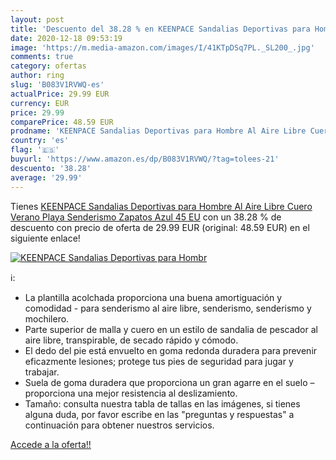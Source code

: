 ```yaml
---
layout: post
title: 'Descuento del 38.28 % en KEENPACE Sandalias Deportivas para Hombr'
date: 2020-12-18 09:53:19
image: 'https://m.media-amazon.com/images/I/41KTpDSq7PL._SL200_.jpg'
comments: true
category: ofertas
author: ring
slug: 'B083V1RVWQ-es'
actualPrice: 29.99 EUR
currency: EUR
price: 29.99
comparePrice: 48.59 EUR
prodname: 'KEENPACE Sandalias Deportivas para Hombre Al Aire Libre Cuero Verano Playa Senderismo Zapatos Azul 45 EU'
country: 'es'
flag: '🇪🇸'
buyurl: 'https://www.amazon.es/dp/B083V1RVWQ/?tag=tolees-21'
descuento: '38.28'
average: '29.99'
---
```


Tienes [KEENPACE Sandalias Deportivas para Hombre Al Aire Libre Cuero Verano Playa Senderismo Zapatos Azul 45 EU](https://www.amazon.es/dp/B083V1RVWQ/?tag=tolees-21) con un 38.28 % de descuento con precio de oferta de 29.99 EUR (original: 48.59 EUR) en el siguiente enlace!

[![KEENPACE Sandalias Deportivas para Hombr](https://m.media-amazon.com/images/I/41KTpDSq7PL._SL200_.jpg)](https://www.amazon.es/dp/B083V1RVWQ/?tag=tolees-21)

ℹ️:

- La plantilla acolchada proporciona una buena amortiguación y comodidad - para senderismo al aire libre, senderismo, senderismo y mochilero.
- Parte superior de malla y cuero en un estilo de sandalia de pescador al aire libre, transpirable, de secado rápido y cómodo.
- El dedo del pie está envuelto en goma redonda duradera para prevenir eficazmente lesiones; protege tus pies de seguridad para jugar y trabajar.
- Suela de goma duradera que proporciona un gran agarre en el suelo – proporciona una mejor resistencia al deslizamiento.
- Tamaño: consulta nuestra tabla de tallas en las imágenes, si tienes alguna duda, por favor escribe en las "preguntas y respuestas" a continuación para obtener nuestros servicios.

[Accede a la oferta!!](https://www.amazon.es/dp/B083V1RVWQ/?tag=tolees-21)
